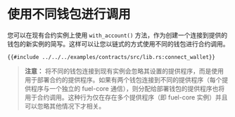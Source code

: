 # 使用不同钱包进行调用

<!-- 这一部分应该解释如何使用特定钱包调用合约 -->
<!-- wallet:example:start -->

您可以在现有合约实例上使用 `with_account()` 方法，作为创建一个连接到提供的钱包的新实例的简写。这样可以让您以链式的方式使用不同的钱包进行合约调用。

<!-- wallet:example:end-->

```rust,ignore
{{#include ../../../examples/contracts/src/lib.rs:connect_wallet}}
```

> **注意：** 将不同的钱包连接到现有实例会忽略其设置的提供程序，而是使用用于部署合约的提供程序。如果有两个钱包连接到不同的提供程序（每个提供程序与一个独立的 fuel-core 通信），则分配给部署钱包的提供程序也将用于合约调用。这种行为仅在存在多个提供程序（即 fuel-core 实例）并且可以忽略其他情况下才相关。
